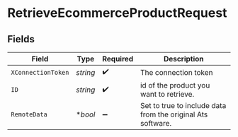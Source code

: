 # RetrieveEcommerceProductRequest


## Fields

| Field                                                       | Type                                                        | Required                                                    | Description                                                 |
| ----------------------------------------------------------- | ----------------------------------------------------------- | ----------------------------------------------------------- | ----------------------------------------------------------- |
| `XConnectionToken`                                          | *string*                                                    | :heavy_check_mark:                                          | The connection token                                        |
| `ID`                                                        | *string*                                                    | :heavy_check_mark:                                          | id of the product you want to retrieve.                     |
| `RemoteData`                                                | **bool*                                                     | :heavy_minus_sign:                                          | Set to true to include data from the original Ats software. |